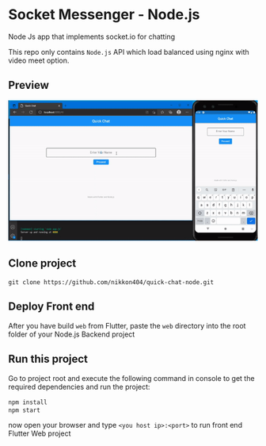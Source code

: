 # Socket Messenger - Node.js
Node Js app that implements socket.io for chatting

This repo only contains `Node.js` API which load balanced using nginx with video meet option.

## Preview

![Alt text](preview/preview.gif?raw=true "Preview")


## Clone project


```
git clone https://github.com/nikkon404/quick-chat-node.git
```


## Deploy Front end

After you have build `web` from Flutter, paste the `web` directory into the root folder of your Node.js Backend project


## Run this project

Go to project root and execute the following command in console to get the required dependencies and run the project: 

```
npm install
npm start
```

now open your browser and type `<you host ip>:<port>` to run front end Flutter Web project
